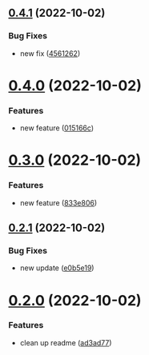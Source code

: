 ## [0.4.1](https://github.com/soufianeodf/secure-branches/compare/v0.4.0...v0.4.1) (2022-10-02)


### Bug Fixes

* new fix ([4561262](https://github.com/soufianeodf/secure-branches/commit/45612624ffd64b4fb542500e9aa74680442fc209))



# [0.4.0](https://github.com/soufianeodf/secure-branches/compare/v0.3.0...v0.4.0) (2022-10-02)


### Features

* new feature ([015166c](https://github.com/soufianeodf/secure-branches/commit/015166ca1dff6cdb46aa5da698a7da1652cc8c23))



# [0.3.0](https://github.com/soufianeodf/secure-branches/compare/v0.2.1...v0.3.0) (2022-10-02)


### Features

* new feature ([833e806](https://github.com/soufianeodf/secure-branches/commit/833e806bab5c7d9da954cef2a6f3c580865a8f51))



## [0.2.1](https://github.com/soufianeodf/secure-branches/compare/v0.2.0...v0.2.1) (2022-10-02)


### Bug Fixes

* new update ([e0b5e19](https://github.com/soufianeodf/secure-branches/commit/e0b5e1979911fc58020771ff500c95f4a46e9d3a))



# [0.2.0](https://github.com/soufianeodf/secure-branches/compare/v0.1.0...v0.2.0) (2022-10-02)


### Features

* clean up readme ([ad3ad77](https://github.com/soufianeodf/secure-branches/commit/ad3ad775b04a0f54ff89db811446830f88d3aad5))



